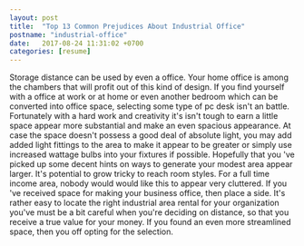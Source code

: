 ```yaml
---
layout: post
title:  "Top 13 Common Prejudices About Industrial Office"
postname: "industrial-office"
date:   2017-08-24 11:31:02 +0700
categories: [resume]
---
```

Storage distance can be used by even a office. Your home office is among the chambers that will profit out of this kind of design. If you find yourself with a office at work or at home or even another bedroom which can be converted into office space, selecting some type of pc desk isn't an battle. Fortunately with a hard work and creativity it's isn't tough to earn a little space appear more substantial and make an even spacious appearance. At case the space doesn't possess a good deal of absolute light, you may add added light fittings to the area to make it appear to be greater or simply use increased wattage bulbs into your fixtures if possible. Hopefully that you 've picked up some decent hints on ways to generate your modest area appear larger. It's potential to grow tricky to reach room styles. For a full time income area, nobody would would like this to appear very cluttered. If you 've received space for making your business office, then place a side. It's rather easy to locate the right industrial area rental for your organization you've must be a bit careful when you're deciding on distance, so that you receive a true value for your money. If you found an even more streamlined space, then you off opting for the selection.
